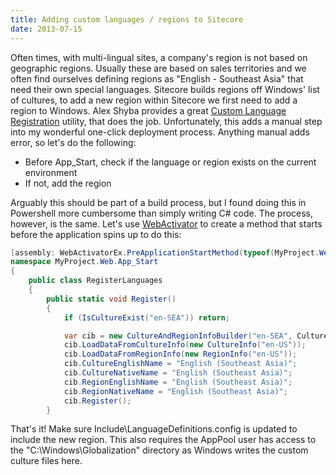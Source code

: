 ```yaml
---
title: Adding custom languages / regions to Sitecore
date: 2013-07-15
---
```


Often times, with multi-lingual sites, a company's region is not based on geographic regions. Usually these are based on sales territories and we often find ourselves
defining regions as "English - Southeast Asia" that need their own special languages. Sitecore builds regions off Windows' list of cultures, to add a new region within
Sitecore we first need to add a region to Windows. Alex Shyba provides a great <a href="http://marketplace.sitecore.net/en/Modules/Custom_Language_Registration.aspx">Custom Language Registration</a>
utility, that does the job. Unfortunately, this adds a manual step into my wonderful one-click deployment process. Anything manual adds error, so let's do the following:

- Before App_Start, check if the language or region exists on the current environment
- If not, add the region

Arguably this should be part of a build process, but I found doing this in Powershell more cumbersome than simply writing C# code. The process, however, is the same. Let's use 
<a href="https://github.com/davidebbo/WebActivator">WebActivator</a> to create a method that starts before the application spins up to do this:

```csharp
[assembly: WebActivatorEx.PreApplicationStartMethod(typeof(MyProject.Web.App_Start.RegisterLanguages), "Register")]
namespace MyProject.Web.App_Start
{
    public class RegisterLanguages
    {
        public static void Register()
        {
            if (IsCultureExist("en-SEA")) return;

            var cib = new CultureAndRegionInfoBuilder("en-SEA", CultureAndRegionModifiers.None);
            cib.LoadDataFromCultureInfo(new CultureInfo("en-US"));
            cib.LoadDataFromRegionInfo(new RegionInfo("en-US"));
            cib.CultureEnglishName = "English (Southeast Asia)";
            cib.CultureNativeName = "English (Southeast Asia)";
            cib.RegionEnglishName = "English (Southeast Asia)";
            cib.RegionNativeName = "English (Southeast Asia)";
            cib.Register();
        }    
```

That's it! Make sure Include\LanguageDefinitions.config is updated to include the new region. This also requires the AppPool user has access to the "C:\Windows\Globalization" directory
as Windows writes the custom culture files here.